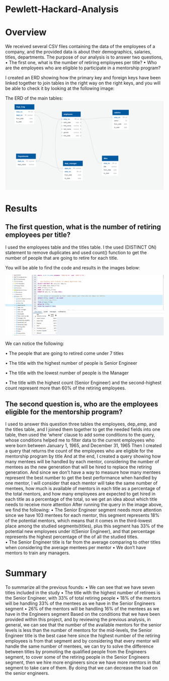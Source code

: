 # Pewlett-Hackard-Analysis 

# Overview
We received several CSV files containing the data of the employees of a company, and the provided data is about their demographics, salaries, titles, departments.
The purpose of our analysis is to answer two questions, 
•	The first one, what is the number of retiring employees per title? 
•	Who are the employees who are eligible to participate in a mentorship program?

I created an ERD showing how the primary key and foreign keys have been linked together to join tables in the right way on the right keys, and you will be able to check it by looking at the following image:

The ERD of the main tables: ![](https://github.com/ALEIN3/Pewlett-Hackard-Analysis/blob/main/Resources/EmployeeDB.png)


# Results
## The first question, what is the number of retiring employees per title?
I used the employees table and the titles table. I the used (DISTINCT ON) statement to remove duplicates and used count() function to get the number of people that are going to retire for each title.

You will be able to find the code and results in the images below:

![](https://github.com/ALEIN3/Pewlett-Hackard-Analysis/blob/main/Resources/The%20Number%20of%20Retiring%20Employees%20by%20Title.png)

We can notice the following:

•	The people that are going to retired come under 7 titles

•	The title with the highest number of people is Senior Engineer

•	The title with the lowest number of people is the Manager

•	The title with the highest count (Senior Engineer) and the second-highest count represent more than 60% of the retiring employees.

## The second question is, who are the employees eligible for the mentorship program?
I used to answer this question three tables the employees, dep_emp, and the titles table, and I joined them together to get the needed fields into one table, then used the ‘where’ clause to add some conditions to the query, whose conditions helped me to filter data to the current employees who were born between January 1, 1965, and December 31, 1965
Then I created a query that returns the count of the employees who are eligible for the mentorship program by title
And at the end, I created a query showing how many mentees will be handled by each mentor, considering the number of mentees as the new generation that will be hired to replace the retiring generation.
And since we don’t have a way to measure how many mentees represent the best number to get the best performance when handled by one mentor, I will consider that each mentor will take the same number of mentees, how much is available of mentors in each title as a percentage of the total mentors, and how many employees are expected to get hired in each title as a percentage of the total, so we get an idea about which title needs to receive more attention 
After running the query in the image above, we find the following:
•	The Senior Engineer segment needs more attention since we have 103 mentees for each mentor, this segment represents 18% of the potential mentors, which means that it comes in the third-lowest place among the studied segments(titles), plus this segment has 33% of the potential new employees under it(Senior Engineer), and that percentage represents the highest percentage of the of all the studied titles.  
•	The Senior Engineer title is far from the average comparing to other titles when considering the average mentees per mentor 
•	We don’t have mentors to train any managers.
# Summary
To summarize all the previous founds:
•	We can see that we have seven titles included in the study
•	The title with the highest number of retirees is the Senior Engineer, with 33% of total retiring people
•	18% of the mentors will be handling 33% of the mentees as we have in the Senior Engineers segment
•	26% of the mentors will be handling 16% of the mentees as we have in the Engineers segment
Based on the conditions that we have been provided within this project, and by reviewing the previous analysis, in general, we can see that the number of the available mentors for the senior levels is less than the number of mentors for the mid-levels, the Senior Engineer title is the best case here since the highest number of the retiring employees is from that segment and by considering that every mentor will handle the same number of mentees, we can try to solve the difference between titles by promoting the qualified people from the Engineers segment, to cover some of the retiring people in the Senior Engineers segment, then we hire more engineers since we have more mentors in that segment to take care of them. By doing that we can decrease the load on the senior engineers.

 
